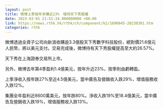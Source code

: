 ```yaml
---
layout: post
title: 微博上季按年多賺近23%　增持天下秀股權
date: 2023-03-01 21:51:24.000000000 +08:00
link: https://news.rthk.hk/rthk/ch/component/k2/1690045-20230301.htm
categories: rthk
---
```


微博透過全資子公司向新浪收購逾3.3億股天下秀數字科技股份，總對價21.6億元人民幣，將以美元支付。交易完成後，微博持有天下秀股權提高至大約26.57%。

天下秀在上海證券交易所上市。

另外，微博去年第4季盈利1.4億美元，按年升近23%，按季則由虧轉盈。

上季淨收入按年跌27%至近4.5億美元，當中廣告及營銷收入跌29%，增值服務收入跌12%。

集團全年盈利近8600萬美元，按年跌80%。淨收入跌19%至18.4億美元，當中廣告及營銷收入跌19%，增值服務收入跌13%。
